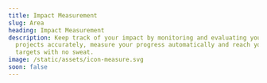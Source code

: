 ```yaml
---
title: Impact Measurement
slug: Area
heading: Impact Measurement
description: Keep track of your impact by monitoring and evaluating your
  projects accurately, measure your progress automatically and reach your
  targets with no sweat.
image: /static/assets/icon-measure.svg
soon: false
---
```

